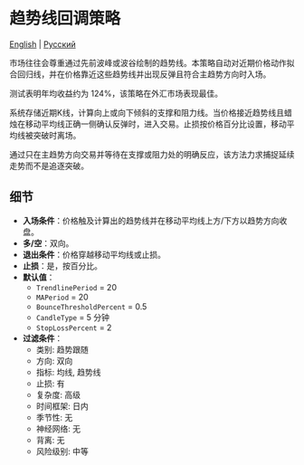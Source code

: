 # 趋势线回调策略
[English](README.md) | [Русский](README_ru.md)

市场往往会尊重通过先前波峰或波谷绘制的趋势线。本策略自动对近期价格动作拟合回归线，并在价格靠近这些趋势线并出现反弹且符合主趋势方向时入场。

测试表明年均收益约为 124%，该策略在外汇市场表现最佳。

系统存储近期K线，计算向上或向下倾斜的支撑和阻力线。当价格接近趋势线且蜡烛在移动平均线正确一侧确认反弹时，进入交易。止损按价格百分比设置，移动平均线被突破时离场。

通过只在主趋势方向交易并等待在支撑或阻力处的明确反应，该方法力求捕捉延续走势而不是追逐突破。

## 细节

- **入场条件**：价格触及计算出的趋势线并在移动平均线上方/下方以趋势方向收盘。
- **多/空**：双向。
- **退出条件**：价格穿越移动平均线或止损。
- **止损**：是，按百分比。
- **默认值**：
  - `TrendlinePeriod` = 20
  - `MAPeriod` = 20
  - `BounceThresholdPercent` = 0.5
  - `CandleType` = 5 分钟
  - `StopLossPercent` = 2
- **过滤条件**：
  - 类别: 趋势跟随
  - 方向: 双向
  - 指标: 均线, 趋势线
  - 止损: 有
  - 复杂度: 高级
  - 时间框架: 日内
  - 季节性: 无
  - 神经网络: 无
  - 背离: 无
  - 风险级别: 中等

